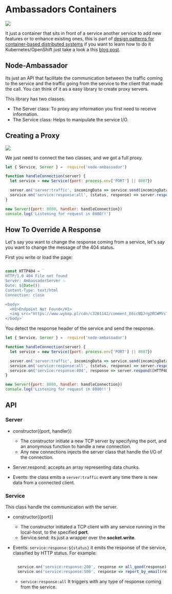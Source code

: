# Ambassadors Containers 

![](https://github.com/cesarvr/hugo-blog/blob/master/static/istio-2/ambassador.png)

It just a container that sits in front of a service another service to add new features or to enhance existing ones, this is part of [design patterns for container-based distributed systems](https://ai.google/research/pubs/pub45406) if you want to learn how to do it Kubernetes/OpenShift just take a look a this [blog post](https://cesarvr.io/post/istio-2/). 

## Node-Ambassador 

Its just an API that facilitate the communication between the traffic coming to the service and the traffic going from the service to the client that made the call. You can think of it as a easy library to create proxy servers. 

This library has two classes.

- The Server class: To proxy any information you first need to receive information. 
- The Service class: Helps to manipulate the service I/O. 


## Creating a Proxy 

![](https://raw.githubusercontent.com/cesarvr/hugo-blog/master/static/istio-2/relationship-objects.png)

We just need to connect the two classes, and we got a full proxy.

```js
let { Service, Server } =  require('node-ambassador')

function handleConnection(server) {
  let service = new Service({port: process.env['PORT'] || 8087})

  server.on('server:traffic', incomingData => service.send(incomingData))
  service.on('service:response:all', (status, response) => server.respond(response) )
}

new Server({port: 8080, handler: handleConnection})
console.log('Listening for request in 8080!!')
```


## How To Override A Response 

Let's say you want to change the response coming from a service, let's say you want to change the message of the 404 status.

First you write or load the page: 


```js

const HTTP404 = `
HTTP/1.0 404 File not found
Server: AmbassadorServer 💥
Date: ${Date()}
Content-Type: text/html
Connection: close

<body>
  <H1>Endpoint Not Found</H1>
  <img src="https://www.wykop.pl/cdn/c3201142/comment_E6icBQJrg2RCWMVsTm4mA3XdC9yQKIjM.gif">
</body>`
```

You detect the response header of the service and send the response. 

```js
let { Service, Server } =  require('node-ambassador')

function handleConnection(server) {
  let service = new Service({port: process.env['PORT'] || 8087})

  server.on('server:traffic', incomingData => service.send(incomingData))
  service.on('service:response:all', (status, response) => server.respond(response) )
  service.on('service:response:404', response => server.respond([HTTP404]) )
}

new Server({port: 8080, handler: handleConnection})
console.log('Listening for request in 8080!!')
```

## API 

### Server

- constructor({port, handler})  
  - The constructor initiate a new TCP server by specifying the port, and an anonymous function to handle a new connection.
  - Any new connections injects the server class that handle the I/O of the connection.

- Server.respond: accepts an array representing data chunks. 
- Events: the class emits a ``server:traffic`` event any time there is new data from a connected client.

### Service

This class handle the communication with the server.   

- constructor({port}) 
  - The constructor initiated a TCP client with any service running in the local-host, to the specified **port**. 
  - Service.send: its just a wrapper over the **socket.write**. 
    
- Events: ``service:response:${status}`` it emits the response of the service, classified by HTTP status. For example: 

  ```js

    service.on('service:response:200', response => all_good(response) )
    service.on('service:response:500', response => report_by_email(response) )
  ```


  -  ``service:response:all`` It triggers with any type of response coming from the service.















